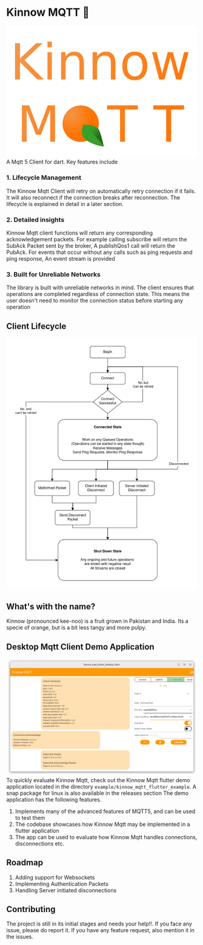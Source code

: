 # Kinnow MQTT 🍊
![icon](kinnow-mqtt-icon.png)
A Mqtt 5 Client for dart. Key features include

### 1. Lifecycle Management
The Kinnow Mqtt Client will retry on automatically retry connection if it fails. It will also reconnect if the connection breaks after reconnection. The lifecycle is explained in detail in a later section.

### 2. Detailed insights
Kinnow Mqtt client functions will return any corresponding acknowledgement packets. For example calling subscribe will return the SubAck Packet sent by the broker, A publishQos1 call will return the PubAck. For events that occur without any calls such as ping requests and ping response, An event stream is provided

### 3. Built for Unreliable Networks
The library is built with unreliable networks in mind. The client ensures that operations are completed regardless of connection state. This means the user doesn't need to monitor the connection status before starting any operation

## Client Lifecycle
![Client Lifecycle](Kinnow_Mqtt_Lifecycle.png)

## What's with the name?
Kinnow (pronounced kee-noo) is a fruit grown in Pakistan and India. Its a specie of orange, but is a bit less tangy and more pulpy.

## Desktop Mqtt Client Demo Application
![Demo App Screenshot](desktop_demo_app.png)
To quickly evaluate Kinnow Mqtt, check out the Kinnow Mqtt flutter demo application located in the directory `example/kinnow_mqtt_flutter_example`. A snap package for linux is also available in the releases section
The demo application has the following features. 
1. Implements many of the advanced features of MQTT5, and can be used to test them
2. The codebase showcases how Kinnow Mqtt may be implemented in a flutter application
3. The app can be used to evaluate how Kinnow Mqtt handles connections, disconnections etc.

## Roadmap
1. Adding support for Websockets
2. Implementing Authentication Packets
3. Handling Server initiated disconnections

## Contributing
The project is still in its initial stages and needs your help!!. If you face any issue, please do report it. If you have any feature request, also mention it in the issues.